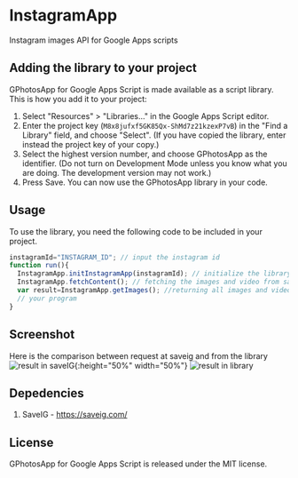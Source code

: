 # InstagramApp
Instagram images API for Google Apps scripts

Adding the library to your project
----------------------------------
GPhotosApp for Google Apps Script is made available as a script
library. This is how you add it to your project:

1. Select "Resources" > "Libraries..." in the Google Apps Script
editor.
2. Enter the project key (`M8x8jufxf5GK85Qx-ShMd7z21kzexP7vB`) in the
"Find a Library" field, and choose "Select". (If you have copied the
library, enter instead the project key of your copy.)
3. Select the highest version number, and choose GPhotosApp as the
identifier. (Do not turn on Development Mode unless you know what you
are doing. The development version may not work.)
4. Press Save. You can now use the GPhotosApp library in your code.

## Usage

To use the library, you need the following code to be included in your project.
```js
instagramId="INSTAGRAM_ID"; // input the instagram id
function run(){
  InstagramApp.initInstagramApp(instagramId); // initialize the library
  InstagramApp.fetchContent(); // fetching the images and video from saveIG
  var result=InstagramApp.getImages(); //returning all images and video link in array (example : [https://scontent-sjc3-1.cdninstagram.com/vp/4e9103452e0522734c93847d34ea2a96/5D191CBE/t51.2885-15/e35/54731647_127432751666517_4943613511373745041_n.jpg?_nc_ht=scontent-sjc3-1.cdninstagram.com&dl=1, https://scontent-sjc3-1.cdninstagram.com/vp/be2fc23ba15a4e0f8d232501df585ec5/5D178C90/t51.2885-15/e35/54511462_801345576919248_8340173353158202526_n.jpg?_nc_ht=scontent-sjc3-1.cdninstagram.com&dl=1]
  // your program
}
```


Screenshot
------------
Here is the comparison between request at saveig and from the library
![result in saveIG](https://github.com/sudtanj/gas-InstagramApp/raw/master/Screenshot/screenshot.png){:height="50%" width="50%"}
![result in library](https://raw.githubusercontent.com/sudtanj/gas-InstagramApp/master/Screenshot/2c803c1de11e44dd6f9a8c161cd6d68b.png)

Depedencies
------------
1. SaveIG - https://saveig.com/

License
-------
GPhotosApp for Google Apps Script is released under the MIT license.
